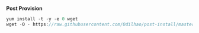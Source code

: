 **Post Provision**


```javascript
yum install -t -y -e 0 wget
wget -O - https://raw.githubusercontent.com/Odilhao/post-install/master/post-install.sh | bash
```
